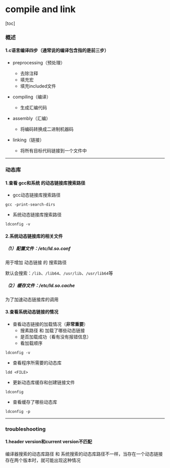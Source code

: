 # compile and link

[toc]

### 概述

#### 1.c语言编译四步（通常说的编译包含指的是前三步）
* preprocessing（预处理）
  * 去除注释
  * 填充宏
  * 填充included文件

* compiling（编译）
  * 生成汇编代码

* assembly（汇编）
  * 将编码转换成二进制机器码

* linking（链接）
  * 将所有目标代码链接到一个文件中

***

### 动态库

#### 1.查看 gcc和系统 的动态链接库搜索路径
* gcc动态链接库搜索路径
```shell
gcc -print-search-dirs
```

* 系统动态链接库搜索路径
```shell
ldconfig -v
```

#### 2.系统动态链接库的相关文件

##### （1）配置文件：/etc/ld.so.conf
用于增加 动态链接 的 搜索路径

默认会搜索：`/lib`、`/lib64`、`/usr/lib`、`/usr/lib64`等

##### （2）缓存文件：/etc/ld.so.cache
为了加速动态链接库的调用

#### 3.查看系统动态链接的情况
* 查看动态链接的加载情况（**非常重要**）
  * 搜素路径 和 加载了哪些动态链接
  * 是否加载成功（看有没有报错信息）
  * 看加载顺序
```shell
ldconfig -v
```

* 查看程序所需要的动态库
```shell
ldd <FILE>
```

* 更新动态库缓存和创建链接文件
```shell
ldconfig
```

* 查看缓存了哪些动态库
```shell
ldconfig -p
```


***

### troubleshooting

#### 1.header version和current version不匹配
编译器搜索的动态库路径 和 系统搜索的动态库路径不一样，当存在一个动态链接存在两个版本时，就可能出现这种情况
